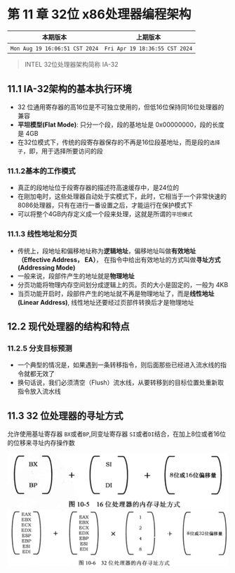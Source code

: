 # 第 11 章 32位 x86处理器编程架构


|本期版本|上期版本
|:---:|:---:|
`Mon Aug 19 16:06:51 CST 2024` | `Fri Apr 19 18:36:55 CST 2024`

> INTEL 32位处理器架构简称 IA-32

## 11.1 IA-32架构的基本执行环境

* 32 位通用寄存器的高16位是不可独立使用的，但低16位保持同16位处理器的兼容
* **平坦模型(Flat Mode)**: 只分一个段，段的基地址是 0x00000000，段的长度是 4GB
* 在32位模式下，传统的段寄存器保存的不再是16位段基地址，而是段的`选择子`，即，用于选择所要访问的段

### 11.1.2基本的工作模式

* 真正的段地址位于段寄存器的描述符高速缓存中，是24位的
* 在刚加电时，这些处理器自动处于实模式下，此时，它相当于一个非常快速的8086处理器，只有在进行一番设置之后，才能运行在保护模式下
* 可以将整个4GB内存定义成一个段来处理，这就是所谓的`平坦模式`

###  11.1.3 线性地址和分页

* 传统上，段地址和偏移地址称为**逻辑地址**，偏移地址叫做**有效地址（Effective Address， EA）**， 在指令中给出有效地址的方式叫做**寻址方式(Addressing Mode)**
* 一般来说，段部件产生的地址就是**物理地址**
* 分页功能将物理内存空间划分成逻辑上的页。页的大小是固定的，一般为 4KB
* 当页功能开启时，段部件产生的地址就不再是物理地址了，而是**线性地址(Linear Address)**, 线性地址还要经过页部件转换后才是物理地址

## 12.2 现代处理器的结构和特点

### 11.2.5 分支目标预测

* 一个典型的情况是，如果遇到一条转移指令，则后面那些已经进入流水线的指令就都无效了
* 换句话说，我们必须清空（Flush）流水线，从要转移到的目标位置处重新取指令放入流水线

## 11.3 32 位处理器的寻址方式

允许使用基址寄存器 `BX`或者`BP`,同变址寄存器 `SI`或者`DI`结合，在加上8位或者16位的位移来寻址内存操作数

<img src="./10-5.png" />


<img src="./10-6.png" />